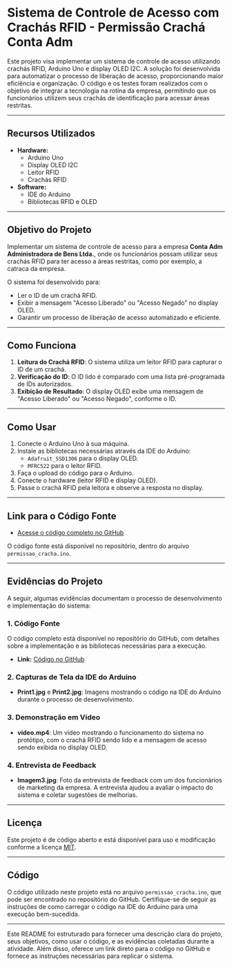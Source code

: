 # **Sistema de Controle de Acesso com Crachás RFID - Permissão Crachá Conta Adm**

Este projeto visa implementar um sistema de controle de acesso utilizando crachás RFID, Arduino Uno e display OLED I2C. A solução foi desenvolvida para automatizar o processo de liberação de acesso, proporcionando maior eficiência e organização. O código e os testes foram realizados com o objetivo de integrar a tecnologia na rotina da empresa, permitindo que os funcionários utilizem seus crachás de identificação para acessar áreas restritas.

---

## **Recursos Utilizados**

- **Hardware:**
  - Arduino Uno
  - Display OLED I2C
  - Leitor RFID
  - Crachás RFID
- **Software:**
  - IDE do Arduino
  - Bibliotecas RFID e OLED

---

## **Objetivo do Projeto**

Implementar um sistema de controle de acesso para a empresa **Conta Adm Administradora de Bens Ltda.**, onde os funcionários possam utilizar seus crachás RFID para ter acesso a áreas restritas, como por exemplo, a catraca da empresa.

O sistema foi desenvolvido para:
- Ler o ID de um crachá RFID.
- Exibir a mensagem "Acesso Liberado" ou "Acesso Negado" no display OLED.
- Garantir um processo de liberação de acesso automatizado e eficiente.

---

## **Como Funciona**

1. **Leitura do Crachá RFID**: O sistema utiliza um leitor RFID para capturar o ID de um crachá.
2. **Verificação do ID**: O ID lido é comparado com uma lista pré-programada de IDs autorizados.
3. **Exibição de Resultado**: O display OLED exibe uma mensagem de "Acesso Liberado" ou "Acesso Negado", conforme o ID.

---

## **Como Usar**

1. Conecte o Arduino Uno à sua máquina.
2. Instale as bibliotecas necessárias através da IDE do Arduino:
   - `Adafruit_SSD1306` para o display OLED.
   - `MFRC522` para o leitor RFID.
3. Faça o upload do código para o Arduino.
4. Conecte o hardware (leitor RFID e display OLED).
5. Passe o crachá RFID pela leitora e observe a resposta no display.

---

## **Link para o Código Fonte**

- [Acesse o código completo no GitHub](https://github.com/codigoperfeito/permissaocrachacontaadm)

O código fonte está disponível no repositório, dentro do arquivo `permissao_cracha.ino`.

---

## **Evidências do Projeto**

A seguir, algumas evidências documentam o processo de desenvolvimento e implementação do sistema:

### **1. Código Fonte**

O código completo está disponível no repositório do GitHub, com detalhes sobre a implementação e as bibliotecas necessárias para a execução.

- **Link:** [Código no GitHub](https://github.com/codigoperfeito/permissaocrachacontaadm)

### **2. Capturas de Tela da IDE do Arduino**

- **Print1.jpg** e **Print2.jpg**: Imagens mostrando o código na IDE do Arduino durante o processo de desenvolvimento.

### **3. Demonstração em Vídeo**

- **video.mp4**: Um vídeo mostrando o funcionamento do sistema no protótipo, com o crachá RFID sendo lido e a mensagem de acesso sendo exibida no display OLED.

### **4. Entrevista de Feedback**

- **Imagem3.jpg**: Foto da entrevista de feedback com um dos funcionários de marketing da empresa. A entrevista ajudou a avaliar o impacto do sistema e coletar sugestões de melhorias.

---

## **Licença**

Este projeto é de código aberto e está disponível para uso e modificação conforme a licença [MIT](https://opensource.org/licenses/MIT).

---

## **Código**

O código utilizado neste projeto está no arquivo `permissao_cracha.ino`, que pode ser encontrado no repositório do GitHub. Certifique-se de seguir as instruções de como carregar o código na IDE do Arduino para uma execução bem-sucedida.

---

Este README foi estruturado para fornecer uma descrição clara do projeto, seus objetivos, como usar o código, e as evidências coletadas durante a atividade. Além disso, oferece um link direto para o código no GitHub e fornece as instruções necessárias para replicar o sistema.
